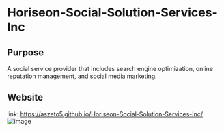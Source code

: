 # Horiseon-Social-Solution-Services-Inc

## Purpose
A social service provider that includes search engine optimization, online reputation management, and social media marketing.

## Website
link: https://aszeto5.github.io/Horiseon-Social-Solution-Services-Inc/
![image](https://user-images.githubusercontent.com/100250064/161905766-6b19919b-5bc7-4cee-97d2-326bb95ebb83.png)
